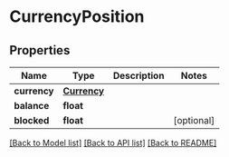 # CurrencyPosition

## Properties
Name | Type | Description | Notes
------------ | ------------- | ------------- | -------------
**currency** | [**Currency**](Currency.md) |  | 
**balance** | **float** |  | 
**blocked** | **float** |  | [optional] 

[[Back to Model list]](../README.md#documentation-for-models) [[Back to API list]](../README.md#documentation-for-api-endpoints) [[Back to README]](../README.md)

